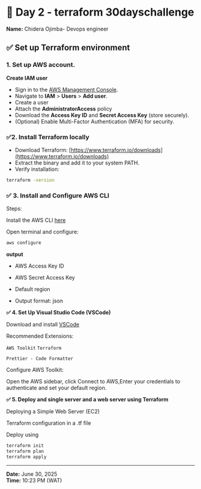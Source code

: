  #  📅 Day 2 - terraform 30dayschallenge

**Name:** Chidera Ojimba- Devops engineer 

## ✅ Set up Terraform environment
 ### 1. Set up AWS account.
   **Create IAM user**
   - Sign in to the [AWS Management Console](https://console.aws.amazon.com).
   - Navigate to **IAM** > **Users** > **Add user**.
   - Create a user
   - Attach the **AdministratorAccess** policy
   - Download the **Access Key ID** and **Secret Access Key** (store securely).
   - (Optional) Enable Multi-Factor Authentication (MFA) for security. 

### ✅2. Install Terraform locally

- Download Terraform: [https://www.terraform.io/downloads](https://www.terraform.io/downloads)
- Extract the binary and add it to your system PATH.
- Verify installation:

```bash
terraform -version
```
### ✅ 3. Install and Configure AWS CLI
Steps:

Install the AWS CLI [here](https://docs.aws.amazon.com/cli/latest/userguide/getting-started-install.html) 

Open terminal and configure:

```bash
aws configure
```
**output**
- AWS Access Key ID

- AWS Secret Access Key

- Default region

- Output format: json 

**✅ 4. Set Up Visual Studio Code (VSCode)**

Download and install [VSCode](https://code.visualstudio.com
)

Recommended Extensions:

`AWS Toolkit`
`Terraform`

`Prettier - Code Formatter`

Configure AWS Toolkit:

Open the AWS sidebar, click Connect to AWS,Enter your credentials to authenticate and set your default region.

**✅ 5. Deploy and single server and a web server using Terraform**

Deploying a Simple Web Server (EC2)

Terraform configuration in a .tf file

Deploy using 
```bash
terraform init
terraform plan
terraform apply
```

---
**Date:** June 30, 2025  
**Time:** 10:23 PM (WAT)
